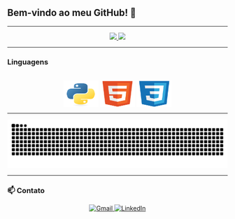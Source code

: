 ## Bem-vindo ao meu GitHub! 👋

---

<div align="center">
  <a href="https://github.com/Jhonatan-Orlandi-de-Abrantes">
    <img height="180em" src="https://github-readme-stats.vercel.app/api?username=Jhonatan-Orlandi-de-Abrantes&show_icons=true&theme=dracula&include_all_commits=true&count_private=true"/>
    <img height="180em" src="https://github-readme-stats.vercel.app/api/top-langs/?username=Jhonatan-Orlandi-de-Abrantes&layout=compact&langs_count=8&theme=dracula"/>
  </a>
</div>

---

### Linguagens

<div align="center" style="display: inline_block"><br>
  <img align="center" alt="Python" height="60" width="80" src="https://raw.githubusercontent.com/devicons/devicon/master/icons/python/python-original.svg">
  <img align="center" alt="HTML" height="60" width="80" src="https://raw.githubusercontent.com/devicons/devicon/master/icons/html5/html5-original.svg">
  <img align="center" alt="CSS" height="60" width="80" src="https://raw.githubusercontent.com/devicons/devicon/master/icons/css3/css3-original.svg">
</div>

---


![Snake Animation](https://github.com/Jhonatan-Orlandi-de-Abrantes/Jhonatan-Orlandi-de-Abrantes/blob/output/github-contribution-grid-snake.svg)

---

### 📫 Contato

<div align="center">
  <a href="mailto:jhonatanorlandi@gmail.com" target="_blank">
    <img src="https://img.shields.io/badge/Gmail-D14836?style=for-the-badge&logo=gmail&logoColor=white" alt="Gmail"/>
  </a>

  <a href="https://br.linkedin.com/in/jhonatan-orlandi-de-abrantes-83b10a360" target="_blank">
    <img src="https://img.shields.io/badge/LinkedIn-0A66C2?style=for-the-badge&logo=linkedin&logoColor=white" alt="LinkedIn"/>
  </a>
</div>
